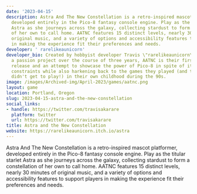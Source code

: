 ```yaml
---
date: '2023-04-15'
description: Astra And The New Constellation is a retro-inspired mascot platformer,
  developed entirely in the Pico-8 fantasy console engine. Play as the titular starlet
  Astra as she journeys across the galaxy, collecting stardust to form a constellation
  of her own to call home. AATNC features 15 distinct levels, nearly 30 minutes of
  original music, and a variety of options and accessibility features to support players
  in making the experience fit their preferences and needs.
developer: ' rarelikeaunicorn'
developer_bio: Created by hobbyist developer Travis \"rarelikeaunicorn\" Antosh as
  a passion project over the course of three years, AATNC is their first commercial
  release and an attempt to showcase the power of Pico-8 in spite of its significant
  constraints while also harkening back to the games they played (and the ones they
  didn't get to play!) in their own childhood during the 90s.
image: /images/Archived-img/April-2023/games/aatnc.png
layout: game
location: Portland, Oregon
slug: 2023-04-15-astra-and-the-new-constellation
social_links:
- handle: https://twitter.com/travisakarare
  platform: twitter
  url: https://twitter.com/travisakarare
title: Astra and the New Constellation
website: https://rarelikeaunicorn.itch.io/astra
---
```


Astra And The New Constellation is a retro-inspired mascot platformer, developed entirely in the Pico-8 fantasy console engine. Play as the titular starlet Astra as she journeys across the galaxy, collecting stardust to form a constellation of her own to call home. AATNC features 15 distinct levels, nearly 30 minutes of original music, and a variety of options and accessibility features to support players in making the experience fit their preferences and needs.